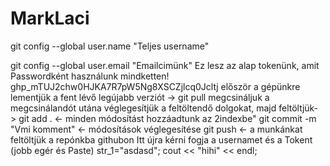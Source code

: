 # MarkLaci
git config --global user.name "Teljes username"

 git config --global user.email "Emailcimünk"
 Ez lesz az alap tokenünk, amit Passwordként használunk mindketten!
 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
 először a gépünkre lementjük a fent lévő legújabb verziót -> git pull
 megcsináljuk a megcsinálandót
 utána véglegesítjük a feltöltendő dolgokat, majd feltöltjük- >
 git add . <- minden módosítást hozzáadtunk az 2indexbe"
 git commit -m "Vmi komment" <- módosítások véglegesítése
 git push <- a munkánkat feltöltjük a repónkba githubon 
 Itt újra kérni fogja a usernamet és a Tokent (jobb egér és Paste)
str_1="asdasd";
cout << "hihi" << endl;
